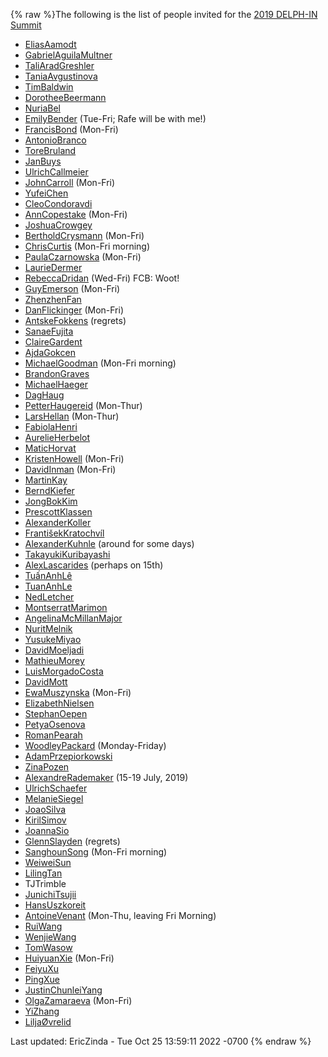 {% raw %}The following is the list of people invited for the [2019 DELPH-IN
Summit](../CambridgeTop)

- [EliasAamodt](/EliasAamodt)
- [GabrielAguilaMultner](/GabrielAguilaMultner)
- [TaliAradGreshler](https://blog.inductorsoftware.com/docsproto/tools/TaliAradGreshler)
- [TaniaAvgustinova](https://blog.inductorsoftware.com/docsproto/tools/TaniaAvgustinova)
- [TimBaldwin](https://blog.inductorsoftware.com/docsproto/tools/TimBaldwin)
- [DorotheeBeermann](/DorotheeBeermann)
- [NuriaBel](/NuriaBel)
- [EmilyBender](https://blog.inductorsoftware.com/docsproto/tools/EmilyBender) (Tue-Fri; Rafe will be with me!)
- [FrancisBond](https://blog.inductorsoftware.com/docsproto/tools/FrancisBond) (Mon-Fri)
- [AntonioBranco](https://blog.inductorsoftware.com/docsproto/tools/AntonioBranco)
- [ToreBruland](/ToreBruland)
- [JanBuys](https://blog.inductorsoftware.com/docsproto/tools/JanBuys)
- [UlrichCallmeier](/UlrichCallmeier)
- [JohnCarroll](https://blog.inductorsoftware.com/docsproto/tools/JohnCarroll) (Mon-Fri)
- [YufeiChen](/YufeiChen)
- [CleoCondoravdi](/CleoCondoravdi)
- [AnnCopestake](https://blog.inductorsoftware.com/docsproto/tools/AnnCopestake) (Mon-Fri)
- [JoshuaCrowgey](https://blog.inductorsoftware.com/docsproto/tools/JoshuaCrowgey)
- [BertholdCrysmann](https://blog.inductorsoftware.com/docsproto/tools/BertholdCrysmann) (Mon-Fri)
- [ChrisCurtis](https://blog.inductorsoftware.com/docsproto/tools/ChrisCurtis) (Mon-Fri morning)
- [PaulaCzarnowska](/PaulaCzarnowska) (Mon-Fri)
- [LaurieDermer](/LaurieDermer)
- [RebeccaDridan](https://blog.inductorsoftware.com/docsproto/tools/RebeccaDridan) (Wed-Fri) FCB: Woot!
- [GuyEmerson](https://blog.inductorsoftware.com/docsproto/tools/GuyEmerson) (Mon-Fri)
- [ZhenzhenFan](/ZhenzhenFan)
- [DanFlickinger](https://blog.inductorsoftware.com/docsproto/tools/DanFlickinger) (Mon-Fri)
- [AntskeFokkens](https://blog.inductorsoftware.com/docsproto/tools/AntskeFokkens) (regrets)
- [SanaeFujita](/SanaeFujita)
- [ClaireGardent](/ClaireGardent)
- [AjdaGokcen](/AjdaGokcen)
- [MichaelGoodman](https://blog.inductorsoftware.com/docsproto/tools/MichaelGoodman) (Mon-Fri morning)
- [BrandonGraves](/BrandonGraves)
- [MichaelHaeger](/MichaelHaeger)
- [DagHaug](/DagHaug)
- [PetterHaugereid](https://blog.inductorsoftware.com/docsproto/tools/PetterHaugereid) (Mon-Thur)
- [LarsHellan](/LarsHellan) (Mon-Thur)
- [FabiolaHenri](/FabiolaHenri)
- [AurelieHerbelot](/AurelieHerbelot)
- [MaticHorvat](/MaticHorvat)
- [KristenHowell](/KristenHowell) (Mon-Fri)
- [DavidInman](/DavidInman) (Mon-Fri)
- [MartinKay](/MartinKay)
- [BerndKiefer](https://blog.inductorsoftware.com/docsproto/tools/BerndKiefer)
- [JongBokKim](https://blog.inductorsoftware.com/docsproto/tools/JongBokKim)
- [PrescottKlassen](/PrescottKlassen)
- [AlexanderKoller](AlexanderKoller)
- [FrantišekKratochvíl](/Franti%C5%A1ekKratochv%C3%ADl)
- [AlexanderKuhnle](/AlexanderKuhnle) (around for some days)
- [TakayukiKuribayashi](/TakayukiKuribayashi)
- [AlexLascarides](https://blog.inductorsoftware.com/docsproto/tools/AlexLascarides) (perhaps on 15th)
- [TuấnAnhLê](/Tu%E1%BA%A5nAnhL%C3%AA)
- [TuanAnhLe](https://blog.inductorsoftware.com/docsproto/tools/TuanAnhLe)
- [NedLetcher](https://blog.inductorsoftware.com/docsproto/tools/NedLetcher)
- [MontserratMarimon](/MontserratMarimon)
- [AngelinaMcMillanMajor](/AngelinaMcMillanMajor)
- [NuritMelnik](https://blog.inductorsoftware.com/docsproto/tools/NuritMelnik)
- [YusukeMiyao](/YusukeMiyao)
- [DavidMoeljadi](https://blog.inductorsoftware.com/docsproto/tools/DavidMoeljadi)
- [MathieuMorey](/MathieuMorey)
- [LuisMorgadoCosta](https://blog.inductorsoftware.com/docsproto/tools/LuisMorgadoCosta)
- [DavidMott](https://blog.inductorsoftware.com/docsproto/tools/DavidMott)
- [EwaMuszynska](/EwaMuszynska) (Mon-Fri)
- [ElizabethNielsen](/ElizabethNielsen)
- [StephanOepen](https://blog.inductorsoftware.com/docsproto/tools/StephanOepen)
- [PetyaOsenova](https://blog.inductorsoftware.com/docsproto/tools/PetyaOsenova)
- [RomanPearah](/RomanPearah)
- [WoodleyPackard](/WoodleyPackard) (Monday-Friday)
- [AdamPrzepiorkowski](/AdamPrzepiorkowski)
- [ZinaPozen](ZinaPozen)
- [AlexandreRademaker](https://blog.inductorsoftware.com/docsproto/tools/AlexandreRademaker) (15-19 July, 2019)
- [UlrichSchaefer](https://blog.inductorsoftware.com/docsproto/tools/UlrichSchaefer)
- [MelanieSiegel](/MelanieSiegel)
- [JoaoSilva](https://blog.inductorsoftware.com/docsproto/tools/JoaoSilva)
- [KirilSimov](/KirilSimov)
- [JoannaSio](/JoannaSio)
- [GlennSlayden](https://blog.inductorsoftware.com/docsproto/tools/GlennSlayden) (regrets)
- [SanghounSong](https://blog.inductorsoftware.com/docsproto/tools/SanghounSong) (Mon-Fri morning)
- [WeiweiSun](WeiweiSun)
- [LilingTan](https://blog.inductorsoftware.com/docsproto/tools/LilingTan)
- TJTrimble
- [JunichiTsujii](/JunichiTsujii)
- [HansUszkoreit](https://blog.inductorsoftware.com/docsproto/tools/HansUszkoreit)
- [AntoineVenant](/AntoineVenant) (Mon-Thu, leaving Fri Morning)
- [RuiWang](/RuiWang)
- [WenjieWang](WenjieWang)
- [TomWasow](/TomWasow)
- [HuiyuanXie](/HuiyuanXie) (Mon-Fri)
- [FeiyuXu](FeiyuXu)
- [PingXue](/PingXue)
- [JustinChunleiYang](https://blog.inductorsoftware.com/docsproto/tools/JustinChunleiYang)
- [OlgaZamaraeva](https://blog.inductorsoftware.com/docsproto/tools/OlgaZamaraeva) (Mon-Fri)
- [YiZhang](https://blog.inductorsoftware.com/docsproto/tools/YiZhang)
- [LiljaØvrelid](/Lilja%C3%98vrelid)

Last updated: EricZinda - Tue Oct 25 13:59:11 2022 -0700
{% endraw %}